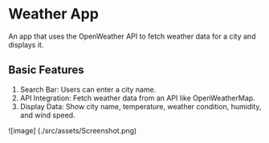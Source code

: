# Weather App

An app that uses the OpenWeather API to fetch weather data for a city and displays it.

## Basic Features

1. Search Bar: Users can enter a city name.
2. API Integration: Fetch weather data from an API like OpenWeatherMap.
3. Display Data: Show city name, temperature, weather condition, humidity, and wind speed.

![image] (./src/assets/Screenshot.png)
